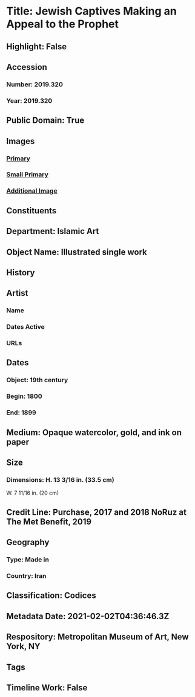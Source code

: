 # Title: Jewish Captives Making an Appeal to the Prophet
## Highlight: False
## Accession
### Number: 2019.320
### Year: 2019.320
## Public Domain: True
## Images
### [Primary](https://images.metmuseum.org/CRDImages/is/original/LC-TR_264_3_2019-SR1-20190909-01.jpg)
### [Small Primary](https://images.metmuseum.org/CRDImages/is/web-large/LC-TR_264_3_2019-SR1-20190909-01.jpg)
### [Additional Image](https://images.metmuseum.org/CRDImages/is/original/LC-TR_264_3_2019-SR1-20190909-02.jpg)
## Constituents
## Department: Islamic Art
## Object Name: Illustrated single work
## History
## Artist
### Name
### Dates Active
### URLs
## Dates
### Object: 19th century
### Begin: 1800
### End: 1899
## Medium: Opaque watercolor, gold, and ink on paper
## Size
### Dimensions: H. 13 3/16 in. (33.5 cm) 
W. 7 11/16 in. (20 cm)
## Credit Line: Purchase, 2017 and 2018 NoRuz at The Met Benefit, 2019
## Geography
### Type: Made in
### Country: Iran
## Classification: Codices
## Metadata Date: 2021-02-02T04:36:46.3Z
## Respository: Metropolitan Museum of Art, New York, NY
## Tags
## Timeline Work: False
